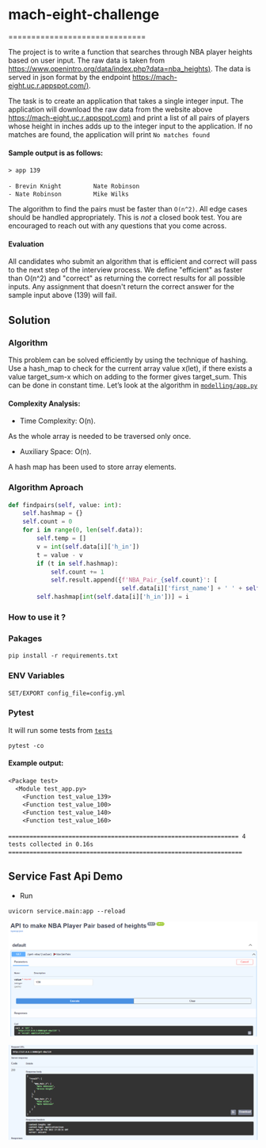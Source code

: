# mach-eight-challenge
==============================

The project is to write a function that searches through NBA player heights based on user input. The raw data is taken from [https://www.openintro.org/data/index.php?data=nba_heights)](https://www.openintro.org/data/index.php?data=nba_heights).  The data is served in json format by the endpoint [https://mach-eight.uc.r.appspot.com/)](https://mach-eight.uc.r.appspot.com/).

The task is to create an application that takes a single integer input. The application will download the raw data from the website above [https://mach-eight.uc.r.appspot.com)](https://mach-eight.uc.r.appspot.com) and print a list of all pairs of players whose height in inches adds up to the integer input to the application. If no matches are found, the application will print `No matches found`


#### Sample output is as follows:
```
> app 139

- Brevin Knight         Nate Robinson
- Nate Robinson         Mike Wilks
```

The algorithm to find the pairs must be faster than `O(n^2)`. All edge cases
should be handled appropriately. This is _not_ a closed book test. You are
encouraged to reach out with any questions that you come across.

#### Evaluation

All candidates who submit an algorithm that is efficient and correct will pass
to the next step of the interview process. We define "efficient" as faster than
O(n^2) and "correct" as returning the correct results for all possible inputs.
Any assignment that doesn't return the correct answer for the sample input
above (139) will fail.

## Solution

### Algorithm 

This problem can be solved efficiently by using the technique of hashing. Use a hash_map to check for the current array value x(let), if there exists a value target_sum-x which on adding to the former gives target_sum. This can be done in constant time. Let’s look at the algorithm in [`modelling/app.py`](https://github.com/NILodio/mach-eight-challenge/blob/master/modelling/app.py)

#### Complexity Analysis:

- Time Complexity: O(n).

As the whole array is needed to be traversed only once.

- Auxiliary Space: O(n).

A hash map has been used to store array elements.

### Algorithm Aproach
```Python
def findpairs(self, value: int):
    self.hashmap = {}
    self.count = 0
    for i in range(0, len(self.data)):
        self.temp = []
        v = int(self.data[i]['h_in'])
        t = value - v
        if (t in self.hashmap):
            self.count += 1
            self.result.append({f'NBA_Pair_{self.count}': [
                                self.data[i]['first_name'] + ' ' + self.data[i]['last_name'], self.data[self.hashmap[t]]['first_name'] + ' ' + self.data[self.hashmap[t]]['last_name']]})
        self.hashmap[int(self.data[i]['h_in'])] = i
```
### How to use it ?

### Pakages

```
pip install -r requirements.txt

```

### ENV Variables
```
SET/EXPORT config_file=config.yml

```

### Pytest

It will run some tests from [`tests`](https://github.com/NILodio/mach-eight-challenge/blob/master/test/test_app.py)

```
pytest -co

```
#### Example output: 
```
<Package test>
  <Module test_app.py>
    <Function test_value_139>
    <Function test_value_100>
    <Function test_value_140>
    <Function test_value_160>

================================================================= 4 tests collected in 0.16s ==================================================================
```

## Service Fast Api Demo

- Run

```
uvicorn service.main:app --reload

```
![fastapi_test_1](images/fastapi_1.png)

![Test-fastapi_test_2](images/fastapi_2.png)


